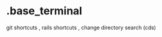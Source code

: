 .base_terminal
=============

  git shortcuts
  , rails shortcuts
  , change directory search (cds)
